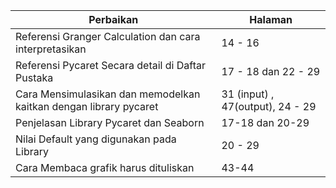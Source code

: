| Perbaikan                                                         | Halaman                          |
| ----------------------------------------------------------------- | -------------------------------- |
| Referensi Granger Calculation dan cara interpretasikan            | 14 - 16                          |
| Referensi Pycaret Secara detail di Daftar Pustaka                 | 17 - 18 dan 22 - 29              |
| Cara Mensimulasikan dan memodelkan kaitkan dengan library pycaret | 31 (input) , 47(output), 24 - 29 |
| Penjelasan Library Pycaret dan Seaborn                            | 17-18 dan 20-29                  |
| Nilai Default yang digunakan pada Library                         | 20 - 29                          |
| Cara Membaca grafik harus dituliskan                              | 43-44                            |
